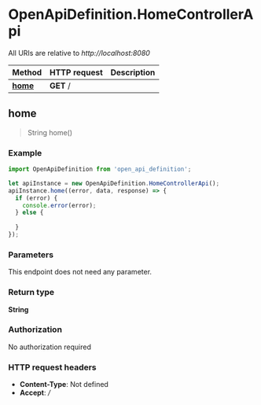 # OpenApiDefinition.HomeControllerApi

All URIs are relative to *http://localhost:8080*

Method | HTTP request | Description
------------- | ------------- | -------------
[**home**](HomeControllerApi.md#home) | **GET** / | 



## home

> String home()



### Example

```javascript
import OpenApiDefinition from 'open_api_definition';

let apiInstance = new OpenApiDefinition.HomeControllerApi();
apiInstance.home((error, data, response) => {
  if (error) {
    console.error(error);
  } else {
    
  }
});
```

### Parameters

This endpoint does not need any parameter.

### Return type

**String**

### Authorization

No authorization required

### HTTP request headers

- **Content-Type**: Not defined
- **Accept**: */*

